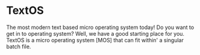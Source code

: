 # TextOS
The most modern text based micro operating system today!
Do you want to get in to operating system? Well, we have a good starting place for you.
TextOS is a micro operating system [MOS] that can fit within' a singular batch file.
